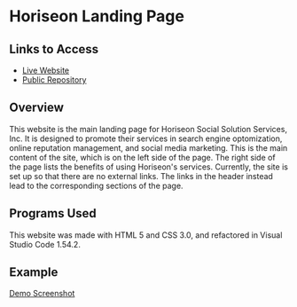 # Horiseon Landing Page

## Links to Access

* [Live Website](https://maxwellstickels.github.io/horiseon-landing-page/)
* [Public Repository](https://github.com/maxwellstickels/horiseon-landing-page/)

## Overview

This website is the main landing page for Horiseon Social Solution Services, Inc.
It is designed to promote their services in search engine optomization, online reputation management, and social media marketing.
This is the main content of the site, which is on the left side of the page.
The right side of the page lists the benefits of using Horiseon's services.
Currently, the site is set up so that there are no external links.
The links in the header instead lead to the corresponding sections of the page.


## Programs Used
This website was made with HTML 5 and CSS 3.0, and refactored in Visual Studio Code 1.54.2.

## Example
[Demo Screenshot](./Assets/images/01-html-css-git-homework-demo.png)
